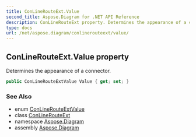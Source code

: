 ```yaml
---
title: ConLineRouteExt.Value
second_title: Aspose.Diagram for .NET API Reference
description: ConLineRouteExt property. Determines the appearance of a connector
type: docs
url: /net/aspose.diagram/conlinerouteext/value/
---
```

## ConLineRouteExt.Value property

Determines the appearance of a connector.

```csharp
public ConLineRouteExtValue Value { get; set; }
```

### See Also

* enum [ConLineRouteExtValue](../../conlinerouteextvalue/)
* class [ConLineRouteExt](../)
* namespace [Aspose.Diagram](../../conlinerouteext/)
* assembly [Aspose.Diagram](../../../)


